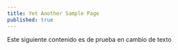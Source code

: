 ```yaml
---
title: Yet Another Sample Page
published: true
---
```

Este siguiente contenido es de prueba en cambio de texto 
